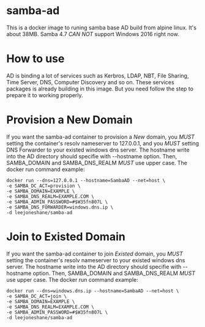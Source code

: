 # samba-ad

This is a docker image to runing samba base AD build from alpine linux. It's about 38MB.
Samba 4.7 *CAN NOT* support Windows 2016 right now.

# How to use

AD is binding a lot of services such as Kerbros, LDAP, NBT, File Sharing, Time Server, DNS, Computer Discovery and so on.
These services packages is already building in this image. But you need follow the step to prepare it to working properly.

# Provision a New Domain

If you want the samba-ad container to provision a *New* domain, you *MUST* setting the container's resolv nameserver to  127.0.0.1, and you *MUST* setting DNS Forwarder to your existed windows dns server. The hostname write into the AD directory should specifie with --hostname option. Then, SAMBA_DOMAIN and SAMBA_DNS_REALM *MUST* use upper case. The docker run command example:

```
docker run --dns=127.0.0.1 --hostname=SambaAD --net=host \
-e SAMBA_DC_ACT=provision \
-e SAMBA_DOMAIN=EXAMPLE \
-e SAMBA_DNS_REALM=EXAMPLE.COM \
-e SAMBA_ADMIN_PASSWORD=#$W35fn807L \
-e SAMBA_DNS_FORWARDER=windows.dns.ip \
-d leejoneshane/samba-ad
```

# Join to Existed Domain

If you want the samba-ad container to join *Existed* domain, you *MUST* setting the container's resolv nameserver to your existed windows dns server. The hostname write into the AD directory should specifie with --hostname option. Then, SAMBA_DOMAIN and SAMBA_DNS_REALM *MUST* use upper case. The docker run command example:

```
docker run --dns=windows.dns.ip --hostname=SambaAD --net=host \
-e SAMBA_DC_ACT=join \
-e SAMBA_DOMAIN=EXAMPLE \
-e SAMBA_DNS_REALM=EXAMPLE.COM \
-e SAMBA_ADMIN_PASSWORD=#$W35fn807L \
-d leejoneshane/samba-ad
```
